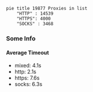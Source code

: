 
```mermaid
pie title 19877 Proxies in list
    "HTTP" : 14539
    "HTTPS": 4000
    "SOCKS" : 3468
```

### Some Info
#### Average Timeout

- mixed: 4.1s
- http: 2.1s
- https: 7.6s
- socks: 6.3s